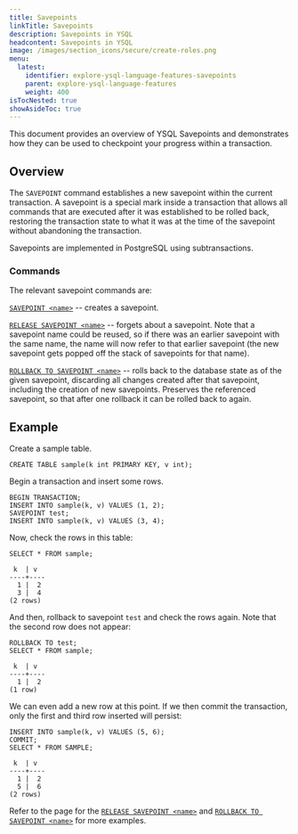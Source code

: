 ```yaml
---
title: Savepoints
linkTitle: Savepoints
description: Savepoints in YSQL
headcontent: Savepoints in YSQL
image: /images/section_icons/secure/create-roles.png
menu:
  latest:
    identifier: explore-ysql-language-features-savepoints
    parent: explore-ysql-language-features
    weight: 400
isTocNested: true
showAsideToc: true
---
```


This document provides an overview of YSQL Savepoints and demonstrates how they can be used to checkpoint your progress within a transaction.

## Overview

The `SAVEPOINT` command establishes a new savepoint within the current transaction. A savepoint is a special mark inside a transaction that allows all commands that are executed after it was established to be rolled back, restoring the transaction state to what it was at the time of the savepoint without abandoning the transaction.

Savepoints are implemented in PostgreSQL using subtransactions.

### Commands
The relevant savepoint commands are:

[`SAVEPOINT <name>`](../../../api/ysql/the-sql-language/statements/savepoint_create) -- creates a savepoint.

[`RELEASE SAVEPOINT <name>`](../../../api/ysql/the-sql-language/statements/savepoint_release) -- forgets about a savepoint. Note that a savepoint name could be reused, so if there was an earlier savepoint with the same name, the name will now refer to that earlier savepoint (the new savepoint gets popped off the stack of savepoints for that name).

[`ROLLBACK TO SAVEPOINT <name>`](../../../api/ysql/the-sql-language/statements/savepoint_rollback) -- rolls back to the database state as of the given savepoint, discarding all changes created after that savepoint, including the creation of new savepoints. Preserves the referenced savepoint, so that after one rollback it can be rolled back to again.

## Example

Create a sample table.

```plpgsql
CREATE TABLE sample(k int PRIMARY KEY, v int);
```

Begin a transaction and insert some rows.

```plpgsql
BEGIN TRANSACTION;
INSERT INTO sample(k, v) VALUES (1, 2);
SAVEPOINT test;
INSERT INTO sample(k, v) VALUES (3, 4);
```

Now, check the rows in this table:

```plpgsql
SELECT * FROM sample;
```

```output
 k  | v  
----+----
  1 |  2
  3 |  4
(2 rows)
```

And then, rollback to savepoint `test` and check the rows again. Note that the second row does not appear:

```plpgsql
ROLLBACK TO test;
SELECT * FROM sample;
```

```output
 k  | v  
----+----
  1 |  2
(1 row)
```

We can even add a new row at this point. If we then commit the transaction, only the first and third row inserted will persist:

```plpgsql
INSERT INTO sample(k, v) VALUES (5, 6);
COMMIT;
SELECT * FROM SAMPLE;
```

```output
 k  | v  
----+----
  1 |  2
  5 |  6
(2 rows)
```

Refer to the page for the [`RELEASE SAVEPOINT <name>`](../../../api/ysql/the-sql-language/statements/savepoint_release) and [`ROLLBACK TO SAVEPOINT <name>`](../../../api/ysql/the-sql-language/statements/savepoint_rollback) for more examples.

